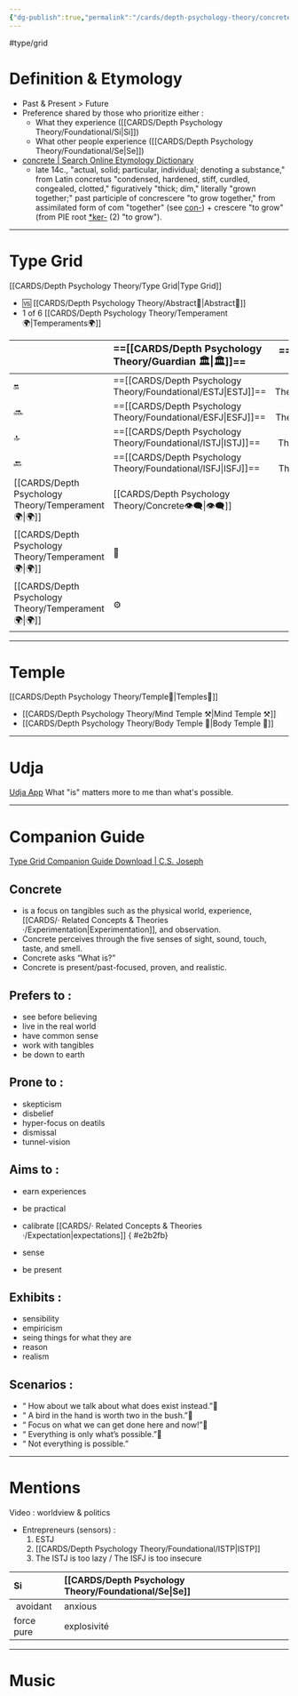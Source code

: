 ```yaml
---
{"dg-publish":true,"permalink":"/cards/depth-psychology-theory/concrete/","created":"2023-01-01T13:12:17.828+01:00","updated":"2023-05-22T09:54:07.836+02:00"}
---
```


#type/grid 

# Definition & Etymology 
- Past & Present > Future
- Preference shared by those who prioritize either : 
	- What they experience ([[CARDS/Depth Psychology Theory/Foundational/Si\|Si]])
	- What other people experience ([[CARDS/Depth Psychology Theory/Foundational/Se\|Se]])
- [concrete | Search Online Etymology Dictionary](https://www.etymonline.com/search?q=concrete)
	- late 14c., "actual, solid; particular, individual; denoting a substance," from Latin concretus "condensed, hardened, stiff, curdled, congealed, clotted," figuratively "thick; dim," literally "grown together;" past participle of concrescere "to grow together," from assimilated form of com "together" (see [con-](https://www.etymonline.com/word/con-?ref=etymonline_crossreference "Etymology, meaning and definition of con- ")) + crescere "to grow" (from PIE root [*ker-](https://www.etymonline.com/word/*ker-?ref=etymonline_crossreference#etymonline_v_53176 "Etymology, meaning and definition of *ker- ") (2) "to grow").
---
# Type Grid 
[[CARDS/Depth Psychology Theory/Type Grid\|Type Grid]]
- 🆚 [[CARDS/Depth Psychology Theory/Abstract🧲\|Abstract🧲]] 
- 1 of 6 [[CARDS/Depth Psychology Theory/Temperament🌍\|Temperaments🌍]] 

|                      | <font size="4">  ==[[CARDS/Depth Psychology Theory/Guardian 🏛️\|🏛️]]== </font>   |  <font size="4"> ==[[CARDS/Depth Psychology Theory/Artisan 🧰\|🧰]]==</font>   | <font size="4">   🔮  </font> | <font size="4">   🦄  </font>    |  💬                       |   💬                            |    💬                     |
|:-------------------- |:--------------------- |:---------------------:|:------------------------- |:--------------------- |:--------------------- |:-------------------------- |:--------------------- |
| 🔛  |  ==[[CARDS/Depth Psychology Theory/Foundational/ESTJ\|ESTJ]]==               |        ==[[CARDS/Depth Psychology Theory/Foundational/ESTP\|ESTP]]==         |    ENTJ                     |   ENFJ                | ➡️      | 👋       | 🏆     |
| 🔜    |==[[CARDS/Depth Psychology Theory/Foundational/ESFJ\|ESFJ]]==             |     ==[[CARDS/Depth Psychology Theory/Foundational/ESFP\|ESFP]]==       |   ENTP                    |   ENFP                | ↪️ | 👋       | 🏃‍♂️ |
| 🔝  | ==[[CARDS/Depth Psychology Theory/Foundational/ISTJ\|ISTJ]]==            |      ==[[CARDS/Depth Psychology Theory/Foundational/ISTP\|ISTP]]==    |   INTJ                    |   INFJ                | ➡️      | 🧘‍♂️ | 🏃‍♂️ | 🔙 | 
|  🔙  |  ==[[CARDS/Depth Psychology Theory/Foundational/ISFJ\|ISFJ]]==             |        ==[[CARDS/Depth Psychology Theory/Foundational/ISFP\|ISFP]]==     |    INTP                     |    INFP                 | ↪️ |  🧘‍♂️  | 🏆     |
|   [[CARDS/Depth Psychology Theory/Temperament🌍\|🌍]]                      | [[CARDS/Depth Psychology Theory/Concrete👁️‍🗨️\|👁️‍🗨️]] | [[CARDS/Depth Psychology Theory/Concrete👁️‍🗨️\|👁️‍🗨️]] |  🧲         |  🧲     |                       |                            |                       |
|   [[CARDS/Depth Psychology Theory/Temperament🌍\|🌍]]                     | 🐜 |  🦊  | 🦊       | 🐜 |                       |                            |                       |
|   [[CARDS/Depth Psychology Theory/Temperament🌍\|🌍]]                      | ⚙️  |  👀   | ⚙️      | 👀   |                       |                            |                       |

---
# Temple 
[[CARDS/Depth Psychology Theory/Temple🙏\|Temples🙏]] 
- [[CARDS/Depth Psychology Theory/Mind Temple ⚒️\|Mind Temple ⚒️]] 
- [[CARDS/Depth Psychology Theory/Body Temple 🌳\|Body Temple 🌳]] 

---
# Udja
[Udja App](https://www.udja.app/#/)
What "is" matters more to me than what's possible.

---
# Companion Guide 
[Type Grid Companion Guide Download | C.S. Joseph](https://csjoseph.life/type-grid-companion-guide-download/)
## Concrete 
-  is a focus on tangibles such as the physical world, experience, [[CARDS/· Related Concepts & Theories ·/Experimentation\|Experimentation]], and observation. 
-   Concrete perceives through the five senses of sight, sound, touch, taste, and smell. 
-   Concrete asks “What is?”
-   Concrete is present/past-focused, proven, and realistic.   
  
## **Prefers to :** 
-   see before believing
-   live in the real world
-   have common sense
-   work with tangibles
-   be down to earth  
    
## **Prone to :**
-   skepticism
-   disbelief
-   hyper-focus on deatils
-   dismissal
-   tunnel-vision  
    

## **Aims to :**
-   earn experiences
-   be practical
-   calibrate [[CARDS/· Related Concepts & Theories ·/Expectation\|expectations]]
{ #e2b2fb}

-   sense
-   be present  
    

## **Exhibits :**
-   sensibility
-   empiricism
-   seing things for what they are
-   reason
-   realism  
    

## **Scenarios :**
-   “ How about we talk about what does exist instead.”
-   “ A bird in the hand is worth two in the bush.”
-   “ Focus on what we can get done here and now!”
-   “ Everything is only what’s possible.”
-   “ Not everything is possible.”
---
# Mentions 

Video : worldview & politics
- Entrepreneurs (sensors) :
	1. ESTJ 
	2. [[CARDS/Depth Psychology Theory/Foundational/ISTP\|ISTP]] 
	3. The ISTJ is too lazy / The ISFJ is too insecure

| Si             | [[CARDS/Depth Psychology Theory/Foundational/Se\|Se]]                |  |
|:---------------|:------------------|:---|
| &nbsp;avoidant | anxious           |  |
| force pure     | explosivité&nbsp; |  |  

---
# Music